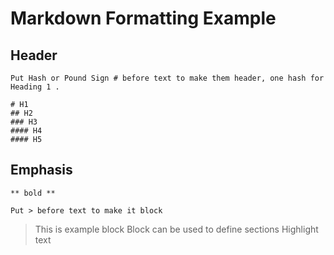 # Markdown Formatting Example

## Header

```
Put Hash or Pound Sign # before text to make them header, one hash for Heading 1 .

# H1
## H2
### H3
#### H4
#### H5
```

## Emphasis

```
** bold **

```

```
Put > before text to make it block

```

> This is example block
> Block can be used to define sections 
> Highlight text
